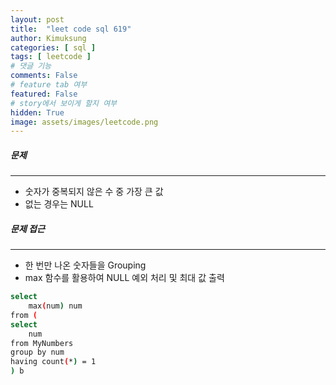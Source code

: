```yaml
---
layout: post
title:  "leet code sql 619"
author: Kimuksung
categories: [ sql ]
tags: [ leetcode ]
# 댓글 기능
comments: False
# feature tab 여부
featured: False
# story에서 보이게 할지 여부
hidden: True
image: assets/images/leetcode.png
---
```


##### 문제
---
- 숫자가 중복되지 않은 수 중 가장 큰 값
- 없는 경우는 NULL

##### 문제 접근
---
- 한 번만 나온 숫자들을 Grouping
- max 함수를 활용하여 NULL 예외 처리 및 최대 값 출력

```bash
select
    max(num) num
from (
select 
    num
from MyNumbers
group by num
having count(*) = 1
) b
```